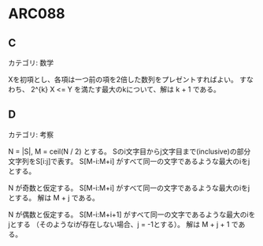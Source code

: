 # ARC088

## C
カテゴリ: 数学

Xを初項とし、各項は一つ前の項を2倍した数列をプレゼントすればよい。
すなわち、 2^{k} X <= Y を満たす最大のkについて、解は k + 1 である。

## D
カテゴリ: 考察

N = |S|, M = ceil(N / 2) とする。
Sのi文字目からj文字目まで(inclusive)の部分文字列をS[i:j]で表す。
S[M-i:M+i] がすべて同一の文字であるような最大のiをjとする。

N が奇数と仮定する。
S[M-i:M+i] がすべて同一の文字であるような最大のiをjとする。
解は M + j である。

N が偶数と仮定する。
S[M-i:M+i+1] がすべて同一の文字であるような最大のiをjとする
（そのようなiが存在しない場合、j = -1とする）。
解は M + j + 1 である。
